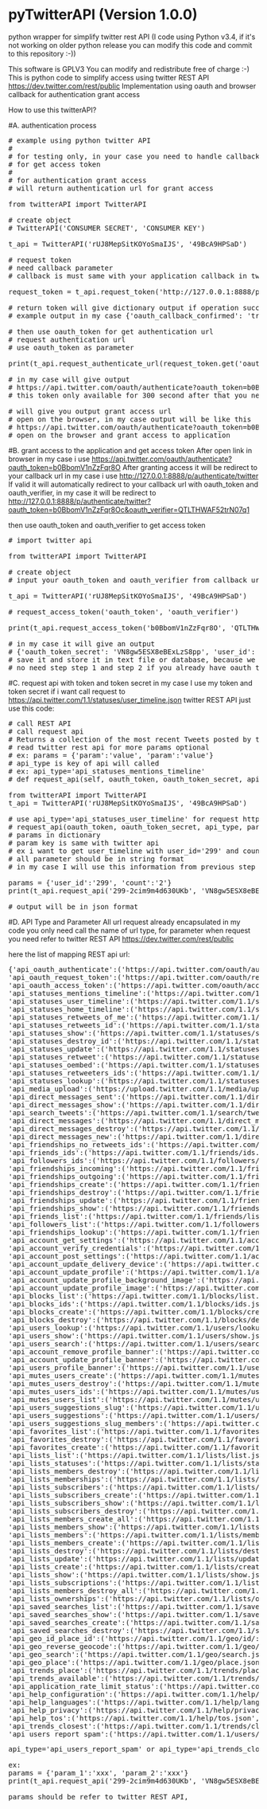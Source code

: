 # pyTwitterAPI (Version 1.0.0)
python wrapper for simplify twitter rest API (I code using Python v3.4, if it's not working on older python release you can modify this code and commit to this repository :-))

This software is GPLV3
You can modify and redistribute free of charge :-)
This is python code to simplify access using twitter REST API https://dev.twitter.com/rest/public
Implementation using oauth and browser callback for authentication grant access

How to use this twitterAPI?

#A. authentication process
<pre>
# example using python twitter API
#
# for testing only, in your case you need to handle callback url and grab oauth_token and oauth_verifier
# for get access token
#
# for authentication grant access
# will return authentication url for grant access

from twitterAPI import TwitterAPI

# create object
# TwitterAPI('CONSUMER SECRET', 'CONSUMER KEY')

t_api = TwitterAPI('rUJ8MepSitKOYoSmaIJS', '49BcA9HPSaD')

# request token
# need callback parameter
# callback is must same with your application callback in twitter apps

request_token = t_api.request_token('http://127.0.0.1:8888/p/authenticate/twitter')

# return token will give dictionary output if operation success
# example output in my case {'oauth_callback_confirmed': 'true', 'oauth_token': 'ITL82qNEmWkh3Uze', 'oauth_token_secret': 'M1XwCvmMffnTD'}

# then use oauth_token for get authentication url
# request authentication url
# use oauth_token as parameter

print(t_api.request_authenticate_url(request_token.get('oauth_token')))

# in my case will give output
# https://api.twitter.com/oauth/authenticate?oauth_token=b0BbomV1nZzFqr8O
# this token only available for 300 second after that you need to regenerate new one

# will give you output grant access url
# open on the browser, in my case output will be like this
# https://api.twitter.com/oauth/authenticate?oauth_token=b0BbomV1nZzFqr8O
# open on the browser and grant access to application
</pre>

#B. grant access to the application and get access token
After open link in browser in my case i use https://api.twitter.com/oauth/authenticate?oauth_token=b0BbomV1nZzFqr8O
After granting access it will be redirect to your callback url in my case i use http://127.0.0.1:8888/p/authenticate/twitter
If valid it will automatically redirect to your callback url with oauth_token and oauth_verifier, in my case it will be redirect to http://127.0.0.1:8888/p/authenticate/twitter?oauth_token=b0BbomV1nZzFqr8Oc&oauth_verifier=QTLTHWAF52trN07q1

then use oauth_token and oauth_verifier to get access token
<pre>
# import twitter api

from twitterAPI import TwitterAPI

# create object
# input your oauth_token and oauth_verifier from callback url to request access token

t_api = TwitterAPI('rUJ8MepSitKOYoSmaIJS', '49BcA9HPSaD')

# request_access_token('oauth_token', 'oauth_verifier')

print(t_api.request_access_token('b0BbomV1nZzFqr8O', 'QTLTHWAF52trN07q1'))

# in my case it will give an output
# {'oauth_token_secret': 'VN8gw5ESX8eBExLzS8pp', 'user_id': '299', 'oauth_token': '299-2cim9m4d630UKb', 'screen_name': 'sikilkuinc'}
# save it and store it in text file or database, because we can use oauth_token_secret and oauth_token for request an api
# no need step step 1 and step 2 if you already have oauth_token and oauth_token_secret
</pre>

#C. request api with token and token secret
in my case I use my token and token secret
if i want call request to https://api.twitter.com/1.1/statuses/user_timeline.json twitter REST API
just use this code:
<pre>
# call REST API
# call request api
# Returns a collection of the most recent Tweets posted by the user indicated by the screen_name or user_id parameters.
# read twitter rest api for more params optional
# ex: params = {'param':'value', 'param':'value'}
# api_type is key of api will called
# ex: api_type='api_statuses_mentions_timeline'
# def request_api(self, oauth_token, oauth_token_secret, api_type, params={}):

from twitterAPI import TwitterAPI
t_api = TwitterAPI('rUJ8MepSitKOYoSmaIJS', '49BcA9HPSaD')

# use api_type='api_statuses_user_timeline' for request https://api.twitter.com/1.1/statuses/user_timeline.json
# request_api(oauth_token, oauth_token_secret, api_type, params={})
# params in dictionary
# param key is same with twitter api
# ex i want to get user_timeline with user_id='299' and count='2'
# all parameter should be in string format
# in my case I will use this information from previous step {'oauth_token_secret': 'VN8gw5ESX8eBExLzS8pp', 'user_id': '299', 'oauth_token': '299-2cim9m4d630UKb', 'screen_name': 'sikilkuinc'}

params = {'user_id':'299', 'count':'2'}
print(t_api.request_api('299-2cim9m4d630UKb', 'VN8gw5ESX8eBExLzS8pp', 'api_statuses_mentions_timeline', params))

# output will be in json format
</pre>

#D. API Type and Parameter
All url request already encapsulated in my code you only need call the name of url type, for parameter when request you need refer to twitter REST API https://dev.twitter.com/rest/public

here the list of mapping REST api url:
<pre>
{'api_oauth_authenticate':('https://api.twitter.com/oauth/authenticate', 'GET'),
'api_oauth_request_token':('https://api.twitter.com/oauth/request_token', 'POST'),
'api_oauth_access_token':('https://api.twitter.com/oauth/access_token', 'POST'),
'api_statuses_mentions_timeline':('https://api.twitter.com/1.1/statuses/mentions_timeline.json', 'GET'),
'api_statuses_user_timeline':('https://api.twitter.com/1.1/statuses/user_timeline.json', 'GET'),
'api_statuses_home_timeline':('https://api.twitter.com/1.1/statuses/home_timeline.json', 'GET'),
'api_statuses_retweets_of_me':('https://api.twitter.com/1.1/statuses/retweets_of_me.json', 'GET'),
'api_statuses_retweets_id':('https://api.twitter.com/1.1/statuses/retweets/:id.json', 'GET'),
'api_statuses_show':('https://api.twitter.com/1.1/statuses/show.json', 'GET'),
'api_statuses_destroy_id':('https://api.twitter.com/1.1/statuses/destroy/:id.json', 'GET'),
'api_statuses_update':('https://api.twitter.com/1.1/statuses/update.json', 'POST'),
'api_statuses_retweet':('https://api.twitter.com/1.1/statuses/retweet/:id.json', 'POST'),
'api_statuses_oembed':('https://api.twitter.com/1.1/statuses/oembed.json', 'GET'),
'api_statuses_retweeters_ids':('https://api.twitter.com/1.1/statuses/retweeters/ids.json', 'GET'),
'api_statuses_lookup':('https://api.twitter.com/1.1/statuses/lookup.json', 'GET'),
'api_media_upload':('https://upload.twitter.com/1.1/media/upload.json', 'POST'),
'api_direct_messages_sent':('https://api.twitter.com/1.1/direct_messages/sent.json', 'GET'),
'api_direct_messages_show':('https://api.twitter.com/1.1/direct_messages/show.json', 'GET'),
'api_search_tweets':('https://api.twitter.com/1.1/search/tweets.json', 'GET'),
'api_direct_messages':('https://api.twitter.com/1.1/direct_messages.json', 'GET'),
'api_direct_messages_destroy':('https://api.twitter.com/1.1/direct_messages/destroy.json', 'POST'),
'api_direct_messages_new':('https://api.twitter.com/1.1/direct_messages/new.json', 'POST'),
'api_friendships_no_retweets_ids':('https://api.twitter.com/1.1/friendships/no_retweets/ids.json', 'GET'),
'api_friends_ids':('https://api.twitter.com/1.1/friends/ids.json', 'GET'),
'api_followers_ids':('https://api.twitter.com/1.1/followers/ids.json', 'GET'),
'api_friendships_incoming':('https://api.twitter.com/1.1/friendships/incoming.json', 'GET'),
'api_friendships_outgoing':('https://api.twitter.com/1.1/friendships/outgoing.json', 'GET'),
'api_friendships_create':('https://api.twitter.com/1.1/friendships/create.json', 'POST'),
'api_friendships_destroy':('https://api.twitter.com/1.1/friendships/destroy.json', 'POST'),
'api_friendships_update':('https://api.twitter.com/1.1/friendships/update.json', 'POST'),
'api_friendships_show':('https://api.twitter.com/1.1/friendships/show.json', 'GET'),
'api_friends_list':('https://api.twitter.com/1.1/friends/list.json', 'GET'),
'api_followers_list':('https://api.twitter.com/1.1/followers/list.json', 'GET'),
'api_friendships_lookup':('https://api.twitter.com/1.1/friendships/lookup.json', 'GET'),
'api_account_get_settings':('https://api.twitter.com/1.1/account/settings.json', 'GET'),
'api_account_verify_credentials':('https://api.twitter.com/1.1/account/verify_credentials.json', 'GET'),
'api_account_post_settings':('https://api.twitter.com/1.1/account/settings.json', 'POST'),
'api_account_update_delivery_device':('https://api.twitter.com/1.1/account/update_delivery_device.json', 'POST'),
'api_account_update_profile':('https://api.twitter.com/1.1/account/update_profile.json', 'POST'),
'api_account_update_profile_background_image':('https://api.twitter.com/1.1/account/update_profile_background_image.json', 'POST'),
'api_account_update_profile_image':('https://api.twitter.com/1.1/account/update_profile_image.json?image=:image', 'POST'),
'api_blocks_list':('https://api.twitter.com/1.1/blocks/list.json', 'GET'),
'api_blocks_ids':('https://api.twitter.com/1.1/blocks/ids.json', 'GET'),
'api_blocks_create':('https://api.twitter.com/1.1/blocks/create.json', 'POST'),
'api_blocks_destroy':('https://api.twitter.com/1.1/blocks/destroy.json', 'POST'),
'api_users_lookup':('https://api.twitter.com/1.1/users/lookup.json', 'GET'),
'api_users_show':('https://api.twitter.com/1.1/users/show.json', 'GET'),
'api_users_search':('https://api.twitter.com/1.1/users/search.json', 'GET'),
'api_account_remove_profile_banner':('https://api.twitter.com/1.1/account/remove_profile_banner.json', 'POST'),
'api_account_update_profile_banner':('https://api.twitter.com/1.1/account/update_profile_banner.json', 'POST'),
'api_users_profile_banner':('https://api.twitter.com/1.1/users/profile_banner.json', 'GET'),
'api_mutes_users_create':('https://api.twitter.com/1.1/mutes/users/create.json', 'POST'),
'api_mutes_users_destroy':('https://api.twitter.com/1.1/mutes/users/destroy.json', 'POST'),
'api_mutes_users_ids':('https://api.twitter.com/1.1/mutes/users/ids.json', 'GET'),
'api_mutes_users_list':('https://api.twitter.com/1.1/mutes/users/list.json', 'GET'),
'api_users_suggestions_slug':('https://api.twitter.com/1.1/users/suggestions/:slug.json', 'GET'),
'api_users_suggestions':('https://api.twitter.com/1.1/users/suggestions.json', 'GET'),
'api_users_suggestions_slug_members':('https://api.twitter.com/1.1/users/suggestions/:slug/members.json', 'GET'),
'api_favorites_list':('https://api.twitter.com/1.1/favorites/list.json', 'GET'),
'api_favorites_destroy':('https://api.twitter.com/1.1/favorites/destroy.json', 'POST'),
'api_favorites_create':('https://api.twitter.com/1.1/favorites/create.json', 'POST'),
'api_lists_list':('https://api.twitter.com/1.1/lists/list.json', 'GET'),
'api_lists_statuses':('https://api.twitter.com/1.1/lists/statuses.json', 'GET'),
'api_lists_members_destroy':('https://api.twitter.com/1.1/lists/members/destroy.json', 'POST'),
'api_lists_memberships':('https://api.twitter.com/1.1/lists/memberships.json', 'GET'),
'api_lists_subscribers':('https://api.twitter.com/1.1/lists/subscribers.json', 'GET'),
'api_lists_subscribers_create':('https://api.twitter.com/1.1/lists/subscribers/create.json', 'POST'),
'api_lists_subscribers_show':('https://api.twitter.com/1.1/lists/subscribers/show.json ', 'GET'),
'api_lists_subscribers_destroy':('https://api.twitter.com/1.1/lists/subscribers/destroy.json ', 'POST'),
'api_lists_members_create_all':('https://api.twitter.com/1.1/lists/members/create_all.json ', 'POST'),
'api_lists_members_show':('https://api.twitter.com/1.1/lists/members/show.json ', 'GET'),
'api_lists_members':('https://api.twitter.com/1.1/lists/members.json', 'GET'),
'api_lists_members_create':('https://api.twitter.com/1.1/lists/members/create.json', 'POST'),
'api_lists_destroy':('https://api.twitter.com/1.1/lists/destroy.json ', 'POST'),
'api_lists_update':('https://api.twitter.com/1.1/lists/update.json', 'POST'),
'api_lists_create':('https://api.twitter.com/1.1/lists/create.json', 'POST'),
'api_lists_show':('https://api.twitter.com/1.1/lists/show.json', 'GET'),
'api_lists_subscriptions':('https://api.twitter.com/1.1/lists/subscriptions.json', 'GET'),
'api_lists_members_destroy_all':('https://api.twitter.com/1.1/lists/members/destroy_all.json ', 'POST'),
'api_lists_ownerships':('https://api.twitter.com/1.1/lists/ownerships.json', 'GET'),
'api_saved_searches_list':('https://api.twitter.com/1.1/saved_searches/list.json', 'GET'),
'api_saved_searches_show':('https://api.twitter.com/1.1/saved_searches/show/:id.json', 'GET'),
'api_saved_searches_create':('https://api.twitter.com/1.1/saved_searches/create.json', 'POST'),
'api_saved_searches_destroy':('https://api.twitter.com/1.1/saved_searches/destroy/:id.json', 'POST'),
'api_geo_id_place_id':('https://api.twitter.com/1.1/geo/id/:place_id.json', 'GET'),
'api_geo_reverse_geocode':('https://api.twitter.com/1.1/geo/reverse_geocode.json', 'GET'),
'api_geo_search':('https://api.twitter.com/1.1/geo/search.json', 'GET'),
'api_geo_place':('https://api.twitter.com/1.1/geo/place.json', 'POST'),
'api_trends_place':('https://api.twitter.com/1.1/trends/place.json', 'GET'),
'api_trends_available':('https://api.twitter.com/1.1/trends/available.json', 'GET'),
'api_application_rate_limit_status':('https://api.twitter.com/1.1/application/rate_limit_status.json', 'GET'),
'api_help_configuration':('https://api.twitter.com/1.1/help/configuration.json', 'GET'),
'api_help_languages':('https://api.twitter.com/1.1/help/languages.json', 'GET'),
'api_help_privacy':('https://api.twitter.com/1.1/help/privacy.json', 'GET'),
'api_help_tos':('https://api.twitter.com/1.1/help/tos.json', 'GET'),
'api_trends_closest':('https://api.twitter.com/1.1/trends/closest.json', 'GET'),
'api_users_report_spam':('https://api.twitter.com/1.1/users/report_spam.json', 'POST')}
</pre>

<pre>
api_type='api_users_report_spam' or api_type='api_trends_closest' etc.

ex:
params = {'param_1':'xxx', 'param_2':'xxx'}
print(t_api.request_api('299-2cim9m4d630UKb', 'VN8gw5ESX8eBExLzS8pp', 'api_trends_closest', params))

params should be refer to twitter REST API,
</pre>
